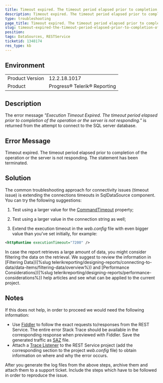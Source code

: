 ```yaml
---
title: Timeout expired. The timeout period elapsed prior to completion of the operation or the server is not responding. The statement has been terminated.
description: Timeout expired. The timeout period elapsed prior to completion of the operation or the server is not responding. The statement has been terminated.
type: troubleshooting
page_title: Timeout expired. The timeout period elapsed prior to completion of the operation or the server is not responding. The statement has been terminated.
slug: timeout-expired-the-timeout-period-elapsed-prior-to-completion-of-the-operation-or-the-server-is-not-responding
position: 
tags: DataSources, RESTService
ticketid: 1348174
res_type: kb
---
```


## Environment
<table>
	<tr>
		<td>Product Version</td>
		<td>12.2.18.1017</td>
	</tr>
	<tr>
		<td>Product</td>
		<td>Progress® Telerik® Reporting</td>
	</tr>
</table>


## Description

The error message *"Execution Timeout Expired. The timeout period elapsed prior to completion of the operation or the server is not responding."* is returned from the attempt to connect to the SQL server database.

## Error Message

Timeout expired. The timeout period elapsed prior to completion of the operation or the server is not responding. The statement has been terminated.

## Solution

The common troubleshooting approach for connectivity issues (timeout issue) is extending the connections timeouts in SqlDataSource component. You can try the following suggestions:

1. Test using a larger value for the [CommandTimeout](/api/telerik.reporting.sqldatasource#collapsible-Telerik_Reporting_SqlDataSource_CommandTimeout) property;

2. Test using a larger value in the connection string as well;

3. Extend the execution timeout in the *web.config* file with even bigger value than you've set initially, for example:

```XML
<httpRuntime executionTimeout="7200" />
```

In case the report retrieves a large amount of data, you might consider filtering the data on the retrieval. We suggest to review the information in [Filtering Data]({%slug telerikreporting/designing-reports/connecting-to-data/data-items/filtering-data/overview%}) and [Performance Considerations]({%slug telerikreporting/designing-reports/performance-considerations%}) help articles and see what can be applied to the current project.


## Notes

If this does not help, in order to proceed we would need the following information:
- Use [Fiddler](https://www.telerik.com/fiddler) to follow the exact requests to/responses from the REST Service. The entire error Stack Trace should be available in the corresponding response when previewed with Fiddler. Save the generated traffic as [SAZ](https://docs.telerik.com/fiddler/Save-And-Load-Traffic/Tasks/CreateSAZ) file.
- Attach a [Trace Listener](https://docs.microsoft.com/en-us/dotnet/framework/debug-trace-profile/how-to-create-and-initialize-trace-listeners) to the REST Service project (add the corresponding section to the project *web.config* file) to obtain information on where and why the error occurs.

After you generate the log files from the above steps, archive them and attach them to a support ticket. Include the steps which have to be followed in order to reproduce the issue.
